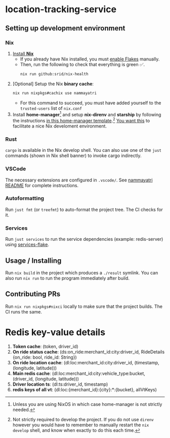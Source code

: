 # location-tracking-service

## Setting up development environment

### Nix

1. [Install **Nix**](https://github.com/DeterminateSystems/nix-installer#the-determinate-nix-installer)
    - If you already have Nix installed, you must [enable Flakes](https://nixos.wiki/wiki/Flakes#Enable_flakes) manually.
    - Then, run the following to check that everything is green ✅.
        ```sh
        nix run github:srid/nix-health
        ```
1. [Optional] Setup the Nix **binary cache**:
    ```sh
    nix run nixpkgs#cachix use nammayatri
    ```
    - For this command to succeed, you must have added yourself to the `trusted-users` list of `nix.conf`
1. Install **home-manager**[^hm] and setup **nix-direnv** and **starship** by following the instructions [in this home-manager template](https://github.com/juspay/nix-dev-home).[^direnv] [You want this](https://haskell.flake.page/direnv) to facilitate a nice Nix develoment environment.

[^hm]: Unless you are using NixOS in which case home-manager is not strictly needed.
[^direnv]: Not strictly required to develop the project. If you do not use `direnv` however you would have to remember to manually restart the `nix develop` shell, and know when exactly to do this each time.

### Rust

`cargo` is available in the Nix develop shell. You can also use one of the `just` commands (shown in Nix shell banner) to invoke cargo indirectly. 

### VSCode

The necessary extensions are configured in `.vscode/`. See [nammayatri README](https://github.com/nammayatri/nammayatri/tree/main/Backend#visual-studio-code) for complete instructions.

### Autoformatting

Run `just fmt` (or `treefmt`) to auto-format the project tree. The CI checks for it.

### Services

Run `just services` to run the service dependencies (example: redis-server) using [services-flake](https://github.com/juspay/services-flake).   

## Usage / Installing

Run `nix build` in the project which produces a `./result` symlink. You can also run `nix run` to run the program immediately after build.

## Contributing PRs

Run `nix run nixpkgs#nixci` locally to make sure that the project builds. The CI runs the same.

# Redis key-value details

1. **Token cache**: (token, driver_id)
2. **On ride status cache**: (ds:on_ride:merchant_id:city:driver_id, RideDetails {on_ride: bool, ride_id: String})
3. **On ride location cache**: (dl:loc:merchant_id:city:driver_id, (timestamp, (longitude, latitude)))
4. **Main redis cache**: (dl:loc:merchant_id:city:vehicle_type:bucket, (driver_id, (longitude, latitude)))
5. **Driver location ts**: (dl:ts:driver_id, timestamp)
6. **redis keys of all vt**: (dl:loc:{merchant_id}:{city}:*:{bucket}, allVtKeys)
